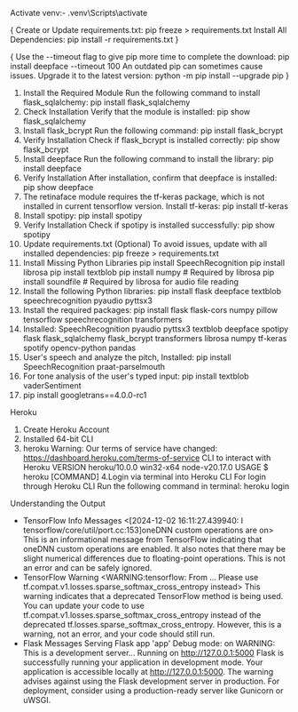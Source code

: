 Activate venv:-
.venv\Scripts\activate

{
Create or Update requirements.txt: pip freeze > requirements.txt
Install All Dependencies: pip install -r requirements.txt
}

{
Use the --timeout flag to give pip more time to complete the download: pip install deepface --timeout 100
An outdated pip can sometimes cause issues. Upgrade it to the latest version: python -m pip install --upgrade pip
}

1. Install the Required Module Run the following command to install flask_sqlalchemy: pip install flask_sqlalchemy
2. Check Installation Verify that the module is installed: pip show flask_sqlalchemy
3. Install flask_bcrypt Run the following command: pip install flask_bcrypt
4. Verify Installation Check if flask_bcrypt is installed correctly: pip show flask_bcrypt
5. Install deepface Run the following command to install the library: pip install deepface
6. Verify Installation After installation, confirm that deepface is installed: pip show deepface
7. The retinaface module requires the tf-keras package, which is not installed in current tensorflow version.
   Install tf-keras: pip install tf-keras
8. Install spotipy: pip install spotipy
9. Verify Installation Check if spotipy is installed successfully: pip show spotipy
10. Update requirements.txt (Optional) To avoid issues, update with all installed dependencies: pip freeze > requirements.txt
11. Install Missing Python Libraries
    pip install SpeechRecognition
    pip install librosa
    pip install textblob
    pip install numpy  # Required by librosa
    pip install soundfile  # Required by librosa for audio file reading
12. Install the following Python libraries: pip install flask deepface textblob speechrecognition pyaudio pyttsx3
13. Install the required packages: pip install flask flask-cors numpy pillow tensorflow speechrecognition transformers
14. Installed: SpeechRecognition pyaudio pyttsx3 textblob deepface spotipy
    flask flask_sqlalchemy flask_bcrypt transformers librosa numpy tf-keras spotify opencv-python pandas
15. User's speech and analyze the pitch, Installed: pip install SpeechRecognition praat-parselmouth
16. For tone analysis of the user's typed input: pip install textblob vaderSentiment
17. pip install googletrans==4.0.0-rc1

Heroku
1. Create Heroku Account
2. Installed 64-bit CLI
3. heroku
Warning: Our terms of service have changed: https://dashboard.heroku.com/terms-of-service
CLI to interact with Heroku
VERSION
  heroku/10.0.0 win32-x64 node-v20.17.0
USAGE
  $ heroku [COMMAND]
4.Login via terminal into Heroku CLI
For login through Heroku CLI Run the following command in terminal:
heroku login

Understanding the Output
* TensorFlow Info Messages
<[2024-12-02 16:11:27.439940: I tensorflow/core/util/port.cc:153]oneDNN custom operations are on>
This is an informational message from TensorFlow indicating that oneDNN custom operations are enabled. It also notes that there may be slight numerical differences due to floating-point operations. This is not an error and can be safely ignored.
* TensorFlow Warning
<WARNING:tensorflow: From ... Please use tf.compat.v1.losses.sparse_softmax_cross_entropy instead>
This warning indicates that a deprecated TensorFlow method is being used. You can update your code to use tf.compat.v1.losses.sparse_softmax_cross_entropy instead of the deprecated tf.losses.sparse_softmax_cross_entropy. However, this is a warning, not an error, and your code should still run.
* Flask Messages
Serving Flask app 'app'
Debug mode: on
WARNING: This is a development server...
Running on http://127.0.0.1:5000
Flask is successfully running your application in development mode.
Your application is accessible locally at http://127.0.0.1:5000.
The warning advises against using the Flask development server in production. For deployment, consider using a production-ready server like Gunicorn or uWSGI.
